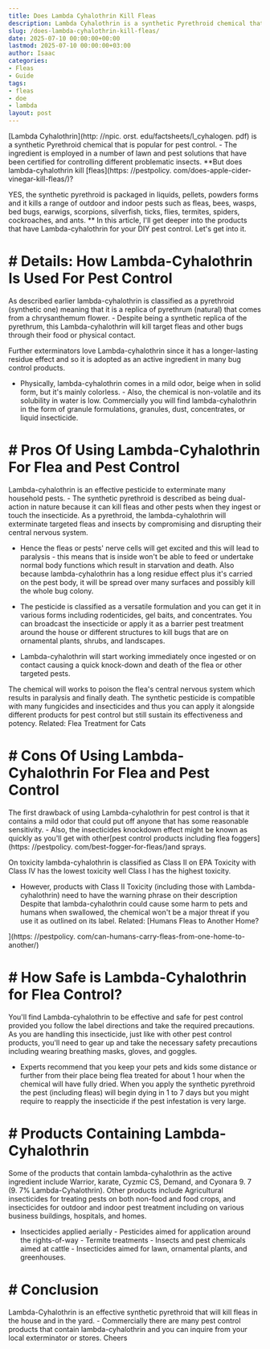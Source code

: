 ```yaml
---
title: Does Lambda Cyhalothrin Kill Fleas
description: Lambda Cyhalothrin is a synthetic Pyrethroid chemical that is popular for pest control. - The ingredient is employed in a number of lawn and pest solutions...
slug: /does-lambda-cyhalothrin-kill-fleas/
date: 2025-07-10 00:00:00+00:00
lastmod: 2025-07-10 00:00:00+03:00
author: Isaac
categories:
- Fleas
- Guide
tags:
- fleas
- doe
- lambda
layout: post
---
```


[Lambda Cyhalothrin](http: //npic. orst. edu/factsheets/l_cyhalogen. pdf) is a synthetic Pyrethroid chemical that is popular for pest control. - The ingredient is employed in a number of lawn and pest solutions that have been certified for controlling different problematic insects. **But does lambda-cyhalothrin kill [fleas](https: //pestpolicy. com/does-apple-cider-vinegar-kill-fleas/)?

YES, the synthetic pyrethroid is packaged in liquids, pellets, powders forms and it kills a range of outdoor and indoor pests such as fleas, bees, wasps, bed bugs, earwigs, scorpions, silverfish, ticks, flies, termites, spiders, cockroaches, and ants. ** In this article, I'll get deeper into the products that have Lambda-cyhalothrin for your DIY pest control. Let's get into it.

# # Details: How Lambda-Cyhalothrin Is Used For Pest Control

As described earlier lambda-cyhalothrin is classified as a pyrethroid (synthetic one) meaning that it is a replica of pyrethrum (natural) that comes from a chrysanthemum flower. - Despite being a synthetic replica of the pyrethrum, this Lambda-cyhalothrin will kill target fleas and other bugs through their food or physical contact.

Further exterminators love Lambda-cyhalothrin since it has a longer-lasting residue effect and so it is adopted as an active ingredient in many bug control products.

- Physically, lambda-cyhalothrin comes in a mild odor, beige when in solid form, but it's mainly colorless. - Also, the chemical is non-volatile and its solubility in water is low. Commercially you will find lambda-cyhalothrin in the form of granule formulations, granules, dust, concentrates, or liquid insecticide.

# # Pros Of Using Lambda-Cyhalothrin For Flea and Pest Control

Lambda-cyhalothrin is an effective pesticide to exterminate many household pests. - The synthetic pyrethroid is described as being dual-action in nature because it can kill fleas and other pests when they ingest or touch the insecticide. As a pyrethroid, the lambda-cyhalothrin will exterminate targeted fleas and insects by compromising and disrupting their central nervous system.

- Hence the fleas or pests' nerve cells will get excited and this will lead to paralysis - this means that is inside won't be able to feed or undertake normal body functions which result in starvation and death. Also because lambda-cyhalothrin has a long residue effect plus it's carried on the pest body, it will be spread over many surfaces and possibly kill the whole bug colony.

- The pesticide is classified as a versatile formulation and you can get it in various forms including rodenticides, gel baits, and concentrates. You can broadcast the insecticide or apply it as a barrier pest treatment around the house or different structures to kill bugs that are on ornamental plants, shrubs, and landscapes.

- Lambda-cyhalothrin will start working immediately once ingested or on contact causing a quick knock-down and death of the flea or other targeted pests.

The chemical will works to poison the flea's central nervous system which results in paralysis and finally death. The synthetic pesticide is compatible with many fungicides and insecticides and thus you can apply it alongside different products for pest control but still sustain its effectiveness and potency. Related: Flea Treatment for Cats

# # Cons Of Using Lambda-Cyhalothrin For Flea and Pest Control

The first drawback of using Lambda-cyhalothrin for pest control is that it contains a mild odor that could put off anyone that has some reasonable sensitivity. - Also, the insecticides knockdown effect might be known as quickly as you'll get with other[pest control products including flea foggers](https: //pestpolicy. com/best-fogger-for-fleas/)and sprays.

On toxicity lambda-cyhalothrin is classified as Class II on EPA Toxicity with Class IV has the lowest toxicity well Class I has the highest toxicity.

- However, products with Class II Toxicity (including those with Lambda-cyhalothrin) need to have the warning phrase on their description Despite that lambda-cyhalothrin could cause some harm to pets and humans when swallowed, the chemical won't be a major threat if you use it as outlined on its label. Related: [Humans Fleas to Another Home?

](https: //pestpolicy. com/can-humans-carry-fleas-from-one-home-to-another/)

# # How Safe is Lambda-Cyhalothrin for Flea Control?

You'll find Lambda-cyhalothrin to be effective and safe for pest control provided you follow the label directions and take the required precautions. As you are handling this insecticide, just like with other pest control products, you'll need to gear up and take the necessary safety precautions including wearing breathing masks, gloves, and goggles.

- Experts recommend that you keep your pets and kids some distance or further from their place being flea treated for about 1 hour when the chemical will have fully dried. When you apply the synthetic pyrethroid the pest (including fleas) will begin dying in 1 to 7 days but you might require to reapply the insecticide if the pest infestation is very large.

# # Products Containing Lambda-Cyhalothrin

Some of the products that contain lambda-cyhalothrin as the active ingredient include Warrior, karate, Cyzmic CS, Demand, and Cyonara 9. 7 (9. 7% Lambda-Cyhalothrin). Other products include Agricultural insecticides for treating pests on both non-food and food crops, and insecticides for outdoor and indoor pest treatment including on various business buildings, hospitals, and homes.

- Insecticides applied aerially - Pesticides aimed for application around the rights-of-way - Termite treatments - Insects and pest chemicals aimed at cattle - Insecticides aimed for lawn, ornamental plants, and greenhouses.

# # Conclusion

Lambda-Cyhalothrin is an effective synthetic pyrethroid that will kill fleas in the house and in the yard. - Commercially there are many pest control products that contain lambda-cyhalothrin and you can inquire from your local exterminator or stores. Cheers
